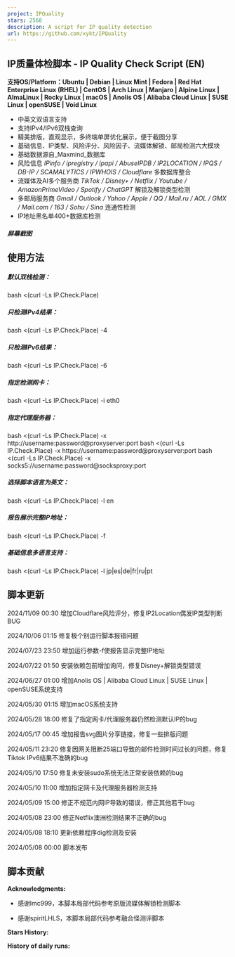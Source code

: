 ```yaml
---
project: IPQuality
stars: 2560
description: A script for IP quality detection
url: https://github.com/xykt/IPQuality
---
```


IP质量体检脚本 - IP Quality Check Script (EN)
---------------------------------------

**支持OS/Platform：Ubuntu | Debian | Linux Mint | Fedora | Red Hat Enterprise Linux (RHEL) | CentOS | Arch Linux | Manjaro | Alpine Linux | AlmaLinux | Rocky Linux | macOS | Anolis OS | Alibaba Cloud Linux | SUSE Linux | openSUSE | Void Linux**

-   中英文双语言支持
-   支持IPv4/IPv6双栈查询
-   精美排版，直观显示，多终端单屏优化展示，便于截图分享
-   基础信息、IP类型、风险评分、风险因子、流媒体解锁、邮局检测六大模块
-   基础数据源自_Maxmind_数据库
-   风险信息 _IPinfo / ipregistry / ipapi / AbuseIPDB / IP2LOCATION / IPQS / DB-IP / SCAMALYTICS / IPWHOIS / Cloudflare_ 多数据库整合
-   流媒体及AI多个服务商 _TikTok / Disney+ / Netflix / Youtube / AmazonPrimeVideo / Spotify / ChatGPT_ 解锁及解锁类型检测
-   多邮局服务商 _Gmail / Outlook / Yahoo / Apple / QQ / Mail.ru / AOL / GMX / Mail.com / 163 / Sohu / Sina_ 连通性检测
-   IP地址黑名单400+数据库检测

##### 屏幕截图

使用方法
----

##### 默认双栈检测：

bash <(curl -Ls IP.Check.Place)

##### 只检测IPv4结果：

bash <(curl -Ls IP.Check.Place) -4

##### 只检测IPv6结果：

bash <(curl -Ls IP.Check.Place) -6

##### 指定检测网卡：

bash <(curl -Ls IP.Check.Place) -i eth0

##### 指定代理服务器：

bash <(curl -Ls IP.Check.Place) -x http://username:password@proxyserver:port
bash <(curl -Ls IP.Check.Place) -x https://username:password@proxyserver:port
bash <(curl -Ls IP.Check.Place) -x socks5://username:password@socksproxy:port

##### 选择脚本语言为英文：

bash <(curl -Ls IP.Check.Place) -l en

##### 报告展示完整IP地址：

bash <(curl -Ls IP.Check.Place) -f

##### 基础信息多语言支持：

bash <(curl -Ls IP.Check.Place) -l jp|es|de|fr|ru|pt

脚本更新
----

2024/11/09 00:30 增加Cloudflare风险评分，修复IP2Location偶发IP类型判断BUG

2024/10/06 01:15 修复极个别运行脚本报错问题

2024/07/23 23:50 增加运行参数-f使报告显示完整IP地址

2024/07/22 01:50 安装依赖包前增加询问，修复Disney+解锁类型错误

2024/06/27 01:00 增加Anolis OS | Alibaba Cloud Linux | SUSE Linux | openSUSE系统支持

2024/05/30 01:15 增加macOS系统支持

2024/05/28 18:00 修复了指定网卡/代理服务器仍然检测默认IP的bug

2024/05/17 00:45 增加报告svg图片分享链接，修复一些排版问题

2024/05/11 23:20 修复因网关阻断25端口导致的邮件检测时间过长的问题，修复Tiktok IPv6结果不准确的bug

2024/05/10 17:50 修复未安装sudo系统无法正常安装依赖的bug

2024/05/10 11:00 增加指定网卡及代理服务器检测支持

2024/05/09 15:00 修正不规范内网IP导致的错误，修正其他若干bug

2024/05/08 23:00 修正Netflix澳洲检测结果不正确的bug

2024/05/08 18:10 更新依赖程序dig检测及安装

2024/05/08 00:00 脚本发布

脚本贡献
----

**Acknowledgments:**

-   感谢lmc999，本脚本局部代码参考原版流媒体解锁检测脚本
    
-   感谢spiritLHLS，本脚本局部代码参考融合怪测评脚本
    

**Stars History:**

**History of daily runs:**
